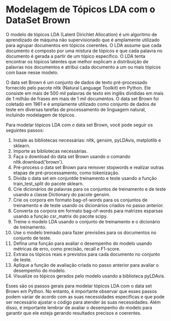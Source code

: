 # Modelagem de Tópicos LDA com o DataSet Brown

O modelo de tópicos LDA (Latent Dirichlet Allocation) é um algoritmo de aprendizado de máquina não supervisionado que é amplamente utilizado para agrupar documentos em tópicos coerentes. O LDA assume que cada documento é composto por uma mistura de tópicos e que cada palavra no documento é gerada a partir de um tópico específico. O LDA tenta encontrar os tópicos latentes que melhor explicam a distribuição de palavras nos documentos e atribui cada documento a um ou mais tópicos com base nesse modelo.

O data set Brown é um conjunto de dados de texto pré-processado fornecido pelo pacote nltk (Natural Language Toolkit) em Python. Ele consiste em mais de 500 mil palavras de texto em inglês divididas em mais de 1 milhão de frases em mais de 1 mil documentos. O data set Brown foi coletado em 1961 e é amplamente utilizado como conjunto de dados de teste em diversas tarefas de processamento de linguagem natural, incluindo modelagem de tópicos.

Para modelar tópicos LDA com o data set Brown, você pode seguir os seguintes passos:

1. Instale as bibliotecas necessárias: nltk, gensim, pyLDAvis, matplotlib e sklearn.
2. Importe as bibliotecas necessárias.
3. Faça o download do data set Brown usando o comando nltk.download('brown').
4. Pré-process o data set Brown para remover stopwords e realizar outras etapas de pré-processamento, como tokenização.
5. Divida o data set em conjuntde treinamento e teste usando a função train_test_split do pacote sklearn.
6. Crie dicionários de palavras para os conjuntos de treinamento e de teste usando a classe Dictionary do pacote gensim.
7. Crie os corpora em formato bag-of-words para os conjuntos de treinamento e de teste usando os dicionários criados no passo anterior.
8. Converta os corpora em formato bag-of-words para matrizes esparsas usando a função csr_matrix do pacote scipy.
9. Treine o modelo LDA usando o conjunto de treinamento e o dicionário de treinamento.
10. Use o modelo treinado para fazer previsões para os documentos no conjunto de teste.
11. Defina uma função para avaliar o desempenho do modelo usando métricas de erro, como precisão, recall e F1-score.
12. Extraia os tópicos reais e previstos para cada documento no conjunto de teste.
13. Aplique a função de avaliação criada no passo anterior para avaliar o desempenho do modelo.
14. Visualize os tópicos gerados pelo modelo usando a biblioteca pyLDAvis.

Esses são os passos gerais para modelar tópicos LDA com o data set Brown em Python. No entanto, é importante observar que esses passos podem variar de acordo com as suas necessidades específicas e que pode ser necessário ajustar o código para atender às suas necessidades. Além disso, é importante lembrar de avaliar o desempenho do modelo para garantir que ele esteja gerando resultados precisos e coerentes.
